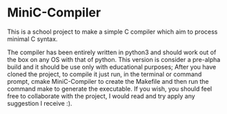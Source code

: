 # MiniC-Compiler
This is a school project to make a simple C compiler which aim to process minimal C syntax.

The compiler has been entirely written in python3 and should work out of the box on any OS with that of python.
This version is consider a pre-alpha build and it should be use only with educational purposes; After you have cloned the project, to compile it just run, in the terminal or command prompt, cmake MiniC-Compiler to create the Makefile and then run the command make to generate the executable.
If you wish, you should feel free to collaborate with the project, I would read and try apply any suggestion I receive :).
